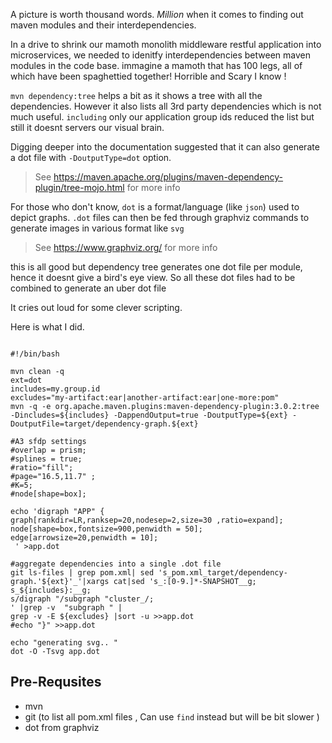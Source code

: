 
A picture is worth thousand words. *Million* when it comes to finding out maven modules and their interdependencies.

In a drive to shrink our mamoth monolith middleware restful application into microservices, we needed to idenitfy interdependencies between maven modules in the code base.
immagine a mamoth that has 100 legs, all of which have been spaghettied together! Horrible and Scary I know !


`mvn dependency:tree` helps a bit as it shows a tree with all the dependencies.
However it also lists all 3rd party dependencies which is not much useful.  `including` only our application group ids reduced the list
but still it doesnt servers our visual brain.

Digging deeper into the documentation suggested that it can also generate a dot file with `-DoutputType=dot` option.
>See https://maven.apache.org/plugins/maven-dependency-plugin/tree-mojo.html for more info

For those who don't know, `dot` is a format/language (like `json`) used to depict graphs. `.dot` files can then be fed through 
graphviz commands
to generate images in various format like `svg`
>See https://www.graphviz.org/ for more info

this is all good but dependency tree generates one dot file per module, hence it doesnt give a bird's eye view. 
So all these dot files had to be combined to generate an uber dot file

It cries out loud for some clever scripting.


Here is what I did.


~~~~shell

#!/bin/bash

mvn clean -q
ext=dot
includes=my.group.id
excludes="my-artifact:ear|another-artifact:ear|one-more:pom"
mvn -q -e org.apache.maven.plugins:maven-dependency-plugin:3.0.2:tree -Dincludes=${includes} -DappendOutput=true -DoutputType=${ext} -DoutputFile=target/dependency-graph.${ext}

#A3 sfdp settings
#overlap = prism;
#splines = true;
#ratio="fill";
#page="16.5,11.7" ;
#K=5;
#node[shape=box];

echo 'digraph "APP" {
graph[rankdir=LR,ranksep=20,nodesep=2,size=30 ,ratio=expand];
node[shape=box,fontsize=900,penwidth = 50];
edge[arrowsize=20,penwidth = 10];
 ' >app.dot

#aggregate dependencies into a single .dot file
git ls-files | grep pom.xml| sed 's_pom.xml_target/dependency-graph.'${ext}'_'|xargs cat|sed 's_:[0-9.]*-SNAPSHOT__g;
s_${includes}:__g;
s/digraph "/subgraph "cluster_/;
' |grep -v  "subgraph " |
grep -v -E ${excludes} |sort -u >>app.dot
#echo "}" >>app.dot

echo "generating svg.. "
dot -O -Tsvg app.dot
~~~~

##  Pre-Requsites

* mvn
* git (to list all pom.xml files , Can use `find` instead but will be bit slower )
* dot from graphviz
